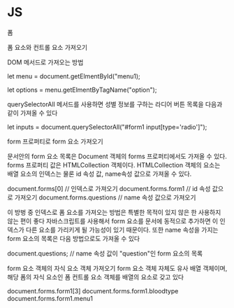 # JS
폼


폼 요소와 컨트롤 요소 가져오기

DOM 메서드로 가져오는 방법

let menu = document.getElmentById("menu1);

let options = menu.getElmentByTagName("option");

querySelectorAll 메서드를 사용하면 성별 정보를 구하는 라디어 버튼 목록을 다음과 같이 가져올 수 있다

let inputs = document.querySelectorAll("#form1 input[type='radio']");

form 프로퍼티로 form 요소 가져오기

문서안의 form 요소 목록은 Document 객체의 forms 프로퍼티에서도 가져올 수 있다.
forms 프로퍼티 값은 HTMLCollection 객체이다. HTMLCollection 객체의 요소는 배열 요소의 인덱스는 물론 id 속성 값,
name속성 값으로 가져올 수 있다.

document.forms[0]               // 인덱스로 가져오기
document.forms.form1            // id 속성 값으로 가져오기
document.forms.questions        // name 속성 값으로 가져오기

이 방벙 중 인덱스로 폼 요소를 가져오는 방법은 특별한 목적이 있지 않은 한 사용하지 않는 편이 좋다
자바스크립트를 사용해서 form 요소를 문서에 동적으로 추가하면 이 인덱스가 다른 요소를 가리키게 될 가능성이 있기 때문이다.
또한 name 속성을 가지는 form 요소의 목록은 다음 방법으로도 가져올 수 있다

document.questions;             // name 속성 값이 "question"인 form 요소의 목록

form 요소 객체의 자식 요소 객체 가져오기
form 요소 객체 자체도 유사 배열 객체이며, 해당 폼의 자식 요소인 폼 컨트롤 요소 객체를 배열의 요소로 갖고 있다

document.forms.form1[3]
document.forms.form1.bloodtype
document.forms.form1.menu1


<!DOCTYPE html>
<html lang="en">
<head>
    <meta charset="UTF-8">
    <meta name="viewport" content="width=device-width, initial-scale=1.0">
    <meta http-equiv="X-UA-Compatible" content="ie=edge">
    <title>시간을 콘솔에 표시</title>
    <style>
        
    </style>
    <script>
        
    </script>
</head>
<body>
    <form method="post" action="./cgi-bin/post.cgi" name="questions" id="form1">
        <h1>설문 조사</h1>
        <p>
            <label>이름 : </label>
            <input type="text" name="name">
        </p><p>
            <label>성별 : </label>
            <label><input type="radio" name="sex" value="male">남</label>
            <label><input type="radio" name="sex" value="female">여</label>
        </p><p>
            <label>혈액형 : </label>
            <select name="bloodtype" id="menu1">
                <option>A형</option>
                <option>B형</option>
                <option>C형</option>
                <option>D형</option>
            </select>
        </p> <P>
            <h2>의견</h2>
            <textarea name="opinion" rows="6" cols="80" placeholder="의견을 남겨주세요"></textarea>
        </P> <p>
            <input type="submit" value="보내기">
            <input type="reset" value="취소">
        </p>
    </form>
</body>
</html>

